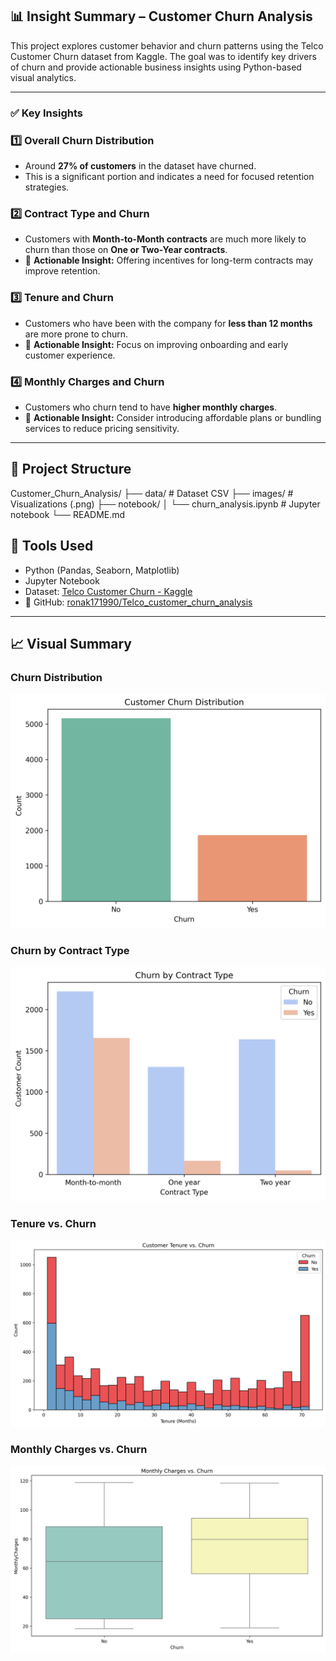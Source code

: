 ## 📊 Insight Summary – Customer Churn Analysis

This project explores customer behavior and churn patterns using the Telco Customer Churn dataset from Kaggle. The goal was to identify key drivers of churn and provide actionable business insights using Python-based visual analytics.

---

### ✅ Key Insights

### 1️⃣ Overall Churn Distribution
- Around **27% of customers** in the dataset have churned.
- This is a significant portion and indicates a need for focused retention strategies.

### 2️⃣ Contract Type and Churn
- Customers with **Month-to-Month contracts** are much more likely to churn than those on **One or Two-Year contracts**.
- 📌 **Actionable Insight:** Offering incentives for long-term contracts may improve retention.

### 3️⃣ Tenure and Churn
- Customers who have been with the company for **less than 12 months** are more prone to churn.
- 📌 **Actionable Insight:** Focus on improving onboarding and early customer experience.

### 4️⃣ Monthly Charges and Churn
- Customers who churn tend to have **higher monthly charges**.
- 📌 **Actionable Insight:** Consider introducing affordable plans or bundling services to reduce pricing sensitivity.

---

## 📁 Project Structure

Customer_Churn_Analysis/
├── data/ # Dataset CSV
├── images/ # Visualizations (.png)
├── notebook/
│ └── churn_analysis.ipynb # Jupyter notebook
└── README.md


## 🧠 Tools Used
- Python (Pandas, Seaborn, Matplotlib)
- Jupyter Notebook
- Dataset: [Telco Customer Churn - Kaggle](https://www.kaggle.com/datasets/blastchar/telco-customer-churn)
- 📁 GitHub: [ronak171990/Telco_customer_churn_analysis](https://github.com/ronak171990/Telco_customer_churn_analysis)

---

## 📈 Visual Summary

### Churn Distribution
![Churn Distribution](images/churn_distribution.png)

### Churn by Contract Type
![Churn by Contract](images/churn_by_contract.png)

### Tenure vs. Churn
![Tenure vs. Churn](images/tenure_vs_churn.png)

### Monthly Charges vs. Churn
![Monthly Charges vs. Churn](images/monthlycharges_vs_churn.png)
